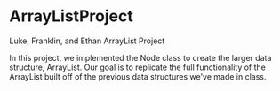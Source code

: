 # ArrayListProject
Luke, Franklin, and Ethan ArrayList Project 

In this project, we implemented the Node class to create the larger data structure, ArrayList. Our goal is to replicate the full functionality of the ArrayList built off of the previous data structures we've made in class.
